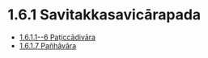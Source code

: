 

# 1.6.1 Savitakkasavicārapada

* [1.6.1.1--6 Paṭiccādivāra](1.6.1/1.6.1.1--6.md)
* [1.6.1.7 Pañhāvāra](1.6.1/1.6.1.7.md)



